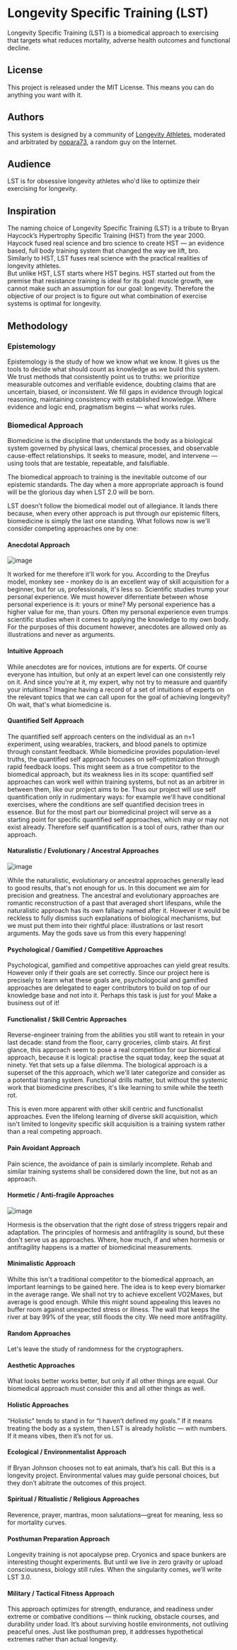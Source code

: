 # Longevity Specific Training (LST)
Longevity Specific Training (LST) is a biomedical approach to exercising that targets what reduces mortality, adverse health outcomes and functional decline.

## License
This project is released under the MIT License. This means you can do anything you want with it.

## Authors
This system is designed by a community of [Longevity Athletes](https://www.longevityworldcup.com/), moderated and arbitrated by [nopara73](https://github.com/nopara73), a random guy on the Internet.

## Audience
LST is for obsessive longevity athletes who'd like to optimize their exercising for longevity.

## Inspiration
The naming choice of Longevity Specific Training (LST) is a tribute to Bryan Haycock’s Hypertrophy Specific Training (HST) from the year 2000. Haycock fused real science and bro science to create HST — an evidence based, full body training system that changed the way we lift, bro.   
Similarly to HST, LST fuses real science with the practical realities of longevity athletes.  
But unlike HST, LST starts where HST begins. HST started out from the premise that resistance training is ideal for its goal: muscle growth, we cannot make such an assumption for our goal: longevity. Therefore the objective of our project is to figure out what combination of exercise systems is optimal for longevity.

## Methodology

### Epistemology
Epistemology is the study of how we know what we know. It gives us the tools to decide what should count as knowledge as we build this system. We trust methods that consistently point us to truths: we prioritize measurable outcomes and verifiable evidence, doubting claims that are uncertain, biased, or inconsistent. We fill gaps in evidence through logical reasoning, maintaining consistency with established knowledge. Where evidence and logic end, pragmatism begins — what works rules.

### Biomedical Approach
Biomedicine is the discipline that understands the body as a biological system governed by physical laws, chemical processes, and observable cause-effect relationships. It seeks to measure, model, and intervene — using tools that are testable, repeatable, and falsifiable.

The biomedical approach to training is the inevitable outcome of our epistemic standards. The day when a more appropriate approach is found will be the glorious day when LST 2.0 will be born.

LST doesn’t follow the biomedical model out of allegiance. It lands there because, when every other approach is put through our epistemic filters, biomedicine is simply the last one standing. What follows now is we'll consider competing approaches one by one:

#### Anecdotal Approach
![image](https://github.com/user-attachments/assets/5c9ed9a0-525a-4d00-bfb5-cacc0d93a33e)

It worked for me therefore it'll work for you. According to the Dreyfus model, monkey see - monkey do is an excellent way of skill acquisition for a beginner, but for us, professionals, it's less so. Scientific studies trump your personal experience. We must however diferrentiate between whose personal experience is it: yours or mine? My personal experience has a higher value for me, than yours. Often my personal experience even trumps scientific studies when it comes to applying the knowledge to my own body. For the purposes of this document however, anecdotes are allowed only as illustrations and never as arguments.

#### Intuitive Approach
While anecdotes are for novices, intutions are for experts. Of course everyone has intuition, but only at an expert level can one consistently rely on it. And since you're at it, my expert, why not try to measure and quantify your intuitions? Imagine having a record of a set of intuitions of experts on the relevant topics that we can call upon for the goal of achieving longevity? Oh wait, that's what biomedicine is.

#### Quantified Self Approach
The quantified self approach centers on the individual as an n=1 experiment, using wearables, trackers, and blood panels to optimize through constant feedback. While biomedicine provides population-level truths, the quantified self approach focuses on self-optimization through rapid feedback loops. This might seem as a true competitor to the biomedical approach, but its weakness lies in its scope: quantified self approaches can work well within training systems, but not as an arbitrer in between them, like our project aims to be. Thus our project will use self quantification only in rudimentary ways: for example we'll have conditional exercises, where the conditions are self quantified decision trees in essence. But for the most part our biomedicinal project will serve as a starting point for specific quantified self approaches, which may or may not exist already. Therefore self quantification is a tool of ours, rather than our approach.

#### Naturalistic / Evolutionary / Ancestral Approaches
![image](https://github.com/user-attachments/assets/afbe0427-ba0f-4589-8c04-dd53319159f0)

While the naturalistic, evolutionary or ancestral approaches generally lead to good results, that's not enough for us. In this document we aim for precision and greatness. The ancestral and evolutionary approaches are romantic reconstruction of a past that averaged short lifespans, while the naturalistic approach has its own fallacy named after it. However it would be reckless to fully dismiss such explanations of biological mechanisms, but we must put them into their rightful place: illustrations or last resort arguments. May the gods save us from this every happening!

#### Psychological / Gamified / Competitive Approaches
Psychological, gamified and competitive approaches can yield great results. However only if their goals are set correctly. Since our project here is precisely to learn what these goals are, psychologocial and gamified approaches are delegated to eager contributors to build on top of our knowledge base and not into it. Perhaps this task is just for you! Make a business out of it!

#### Functionalist / Skill Centric Approaches
Reverse-engineer training from the abilities you still want to reteain in your last decade: stand from the floor, carry groceries, climb stairs. At first glance, this approach seem to pose a real competition for our biomedical approach, because it is logical: practise the squat today, keep the squat at ninety. Yet that sets up a false dilemma. The biological approach is a superset of the this approach, which we'll later categorize and consider as a potential traning system. Functional drills matter, but without the systemic work that biomedicine prescribes, it's like learning to smile while the teeth rot.  

This is even more apparent with other skill centric and functionalist approaches. Even the lifelong learning of diverse skill acquisition, which isn't limited to longevity specific skill acquisition is a training system rather than a real competing approach.

#### Pain Avoidant Approach
Pain science, the avoidance of pain is similarly incomplete. Rehab and similar training systems shall be considered down the line, but not as an approach.

#### Hormetic / Anti-fragile Approaches
![image](https://github.com/user-attachments/assets/433bc5cd-5956-4bd9-85d1-735bf4cce9d3)

Hormesis is the observation that the right dose of stress triggers repair and adaptation. The principles of hormesis and antifragility is sound, but these don't serve us as approaches. Where, how much, if and when hormesis or antifragility happens is a matter of biomedicinal measurements.

#### Minimalistic Approach
Whilte this isn't a traditional competitor to the biomedical approach, an important learnings to be gained here. The idea is to keep every biomarker in the average range. We shall not try to achieve excellent VO2Maxes, but average is good enough. While this might sound appealing this leaves no buffer room against unexpected stress or illness. The wall that keeps the river at bay 99% of the year, still floods the city. We need more antifragility.

#### Random Approaches
Let's leave the study of randomness for the cryptographers.

#### Aesthetic Approaches
What looks better works better, but only if all other things are equal. Our biomedical approach must consider this and all other things as well.

#### Holistic Approaches
“Holistic” tends to stand in for “I haven’t defined my goals.” If it means treating the body as a system, then LST is already holistic — with numbers. If it means vibes, then it’s not for us.

#### Ecological / Environmentalist Approach
If Bryan Johnson chooses not to eat animals, that’s his call. But this is a longevity project. Environmental values may guide personal choices, but they don’t abitrate the outcomes of this project.

#### Spiritual / Ritualistic / Religious Approaches
Reverence, prayer, mantras, moon salutations—great for meaning, less so for mortality curves.

#### Posthuman Preparation Approach
Longevity training is not apocalypse prep. Cryonics and space bunkers are interesting thought experiments. But until we live in zero gravity or upload consciousness, biology still rules. When the singularity comes, we’ll write LST 3.0.

#### Military / Tactical Fitness Approach
This approach optimizes for strength, endurance, and readiness under extreme or combative conditions — think rucking, obstacle courses, and durability under load. It’s about surviving hostile environments, not outliving peaceful ones. Just like posthuman prep, it addresses hypothetical extremes rather than actual longevity.
